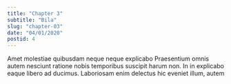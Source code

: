 ```yaml
---
title: "Chapter 3"
subtitle: "Bila"
slug: "chapter-03"
date: "04/01/2020"
postid: 4
---
```


Amet molestiae quibusdam neque neque explicabo Praesentium omnis autem nesciunt ratione nobis temporibus suscipit harum non. In in explicabo eaque libero ad ducimus. Laboriosam enim delectus hic eveniet illum, autem
